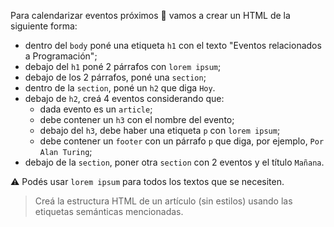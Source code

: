 Para calendarizar eventos próximos :date: vamos a crear un HTML de la siguiente forma:

- dentro del `body` poné una etiqueta `h1` con el texto "Eventos relacionados a Programación";
- debajo del `h1` poné 2 párrafos con `lorem ipsum`;
- debajo de los 2 párrafos, poné una `section`;
- dentro de la `section`, poné un `h2` que diga `Hoy`.
- debajo de `h2`, creá 4 eventos considerando que:
  - dada evento es un `article`;
  - debe contener un `h3` con el nombre del evento;
  - debajo del `h3`, debe haber una etiqueta `p` con `lorem ipsum`;
  - debe contener un `footer` con un párrafo `p` que diga, por ejemplo, `Por Alan Turing`;
- debajo de la `section`, poner otra `section` con 2 eventos y el título `Mañana`.


:warning: Podés usar `lorem ipsum` para todos los textos que se necesiten.

> Creá la estructura HTML de un artículo (sin estilos) usando las etiquetas semánticas mencionadas.

